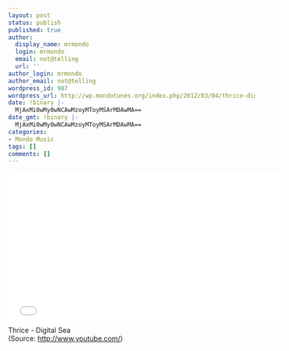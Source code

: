 ```yaml
---
layout: post
status: publish
published: true
author:
  display_name: mrmondo
  login: mrmondo
  email: not@telling
  url: ''
author_login: mrmondo
author_email: not@telling
wordpress_id: 987
wordpress_url: http://wp.mondotunes.org/index.php/2012/03/04/thrice-digital-sea-2/
date: !binary |-
  MjAxMi0wMy0wNCAwMzoyMToyMSArMDAwMA==
date_gmt: !binary |-
  MjAxMi0wMy0wNCAwMzoyMToyMSArMDAwMA==
categories:
- Mondo Music
tags: []
comments: []
---
```

<iframe width="560" height="315" src="//www.youtube.com/embed/Qw_W5PYkHI4" frameborder="0"> </iframe>
Thrice - Digital Sea
<div class="attribution">(<span>Source:</span> <a href="http://www.youtube.com/">http://www.youtube.com/</a>)</div>
